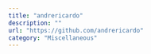 ```yaml
---
title: "andrericardo"
description: ""
url: "https://github.com/andrericardo"
category: "Miscellaneous"
---
```

